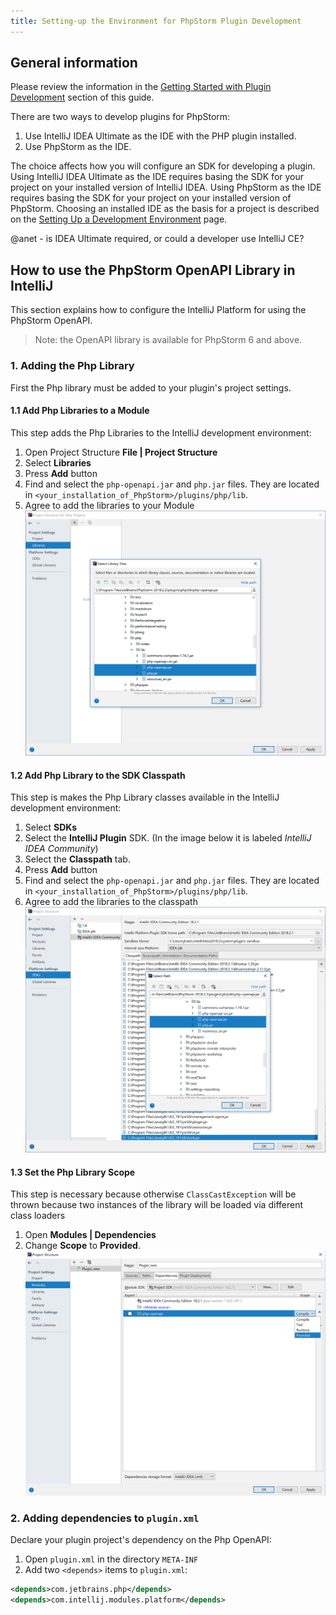 ```yaml
---
title: Setting-up the Environment for PhpStorm Plugin Development
---
```


## General information
Please review the information in the [Getting Started with Plugin Development](/basics/getting_started.md)
section of this guide.

There are two ways to develop plugins for PhpStorm:
1. Use IntelliJ IDEA Ultimate as the IDE with the PHP plugin installed.
2. Use PhpStorm as the IDE.

The choice affects how you will configure an SDK for developing a plugin. Using IntelliJ IDEA Ultimate as the IDE requires basing the
SDK for your project on your installed version of IntelliJ IDEA. Using PhpStorm as the IDE requires basing the SDK for
your project on your installed version of PhpStorm. Choosing an installed IDE as the basis for a project is described on the [Setting Up a Development Environment](/basics/getting_started/setting_up_environment.md)
page.

@anet - is IDEA Ultimate required, or could a developer use IntelliJ CE?

## How to use the PhpStorm OpenAPI Library in IntelliJ

This section explains how to configure the IntelliJ Platform for using the PhpStorm OpenAPI.

> Note: the OpenAPI library is available for PhpStorm 6 and above.

### 1. Adding the Php Library
First the Php library must be added to your plugin's project settings.

#### 1.1 Add Php Libraries to a Module
This step adds the Php Libraries to the IntelliJ development environment:  
1. Open Project Structure **File \| Project Structure** 
2. Select **Libraries**  
3. Press **Add** button  
4. Find and select the `php-openapi.jar` and `php.jar` files. They are located in `<your_installation_of_PhpStorm>/plugins/php/lib`.  
5. Agree to add the libraries to your Module  
    ![Adding Library](img/AddingLibrary.png) 
    
#### 1.2 Add Php Library to the SDK Classpath
This step is makes the Php Library classes available in the IntelliJ development environment:
1. Select **SDKs**
2. Select the **IntelliJ Plugin** SDK. (In the image below it is labeled _IntelliJ IDEA Community_)
3. Select the **Classpath** tab.
4. Press **Add** button  
5. Find and select the `php-openapi.jar` and `php.jar` files. They are located in `<your_installation_of_PhpStorm>/plugins/php/lib`. 
6. Agree to add the libraries to the classpath  
     ![Adding Classpath](img/classpathphp.png)
     
#### 1.3 Set the Php Library Scope    
This step is necessary because otherwise `ClassCastException` will be thrown because two instances of the library will be loaded via different class loaders
1. Open **Modules \| Dependencies**
2. Change **Scope** to **Provided**.
    ![Changing Scope](img/changingscope.png)


### 2. Adding dependencies to `plugin.xml`
Declare your plugin project's dependency on the Php OpenAPI:
1. Open `plugin.xml` in the directory `META-INF`
2. Add two `<depends>` items to `plugin.xml`:

```xml
<depends>com.jetbrains.php</depends>
<depends>com.intellij.modules.platform</depends>
```
